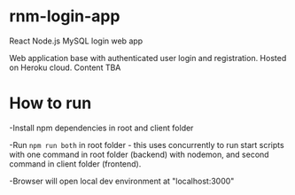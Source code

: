 # rnm-login-app
React Node.js MySQL login web app

Web application base with authenticated user login and registration. Hosted on Heroku cloud.
Content TBA

# How to run

-Install npm dependencies in root and client folder

-Run 
```npm run both``` 
in root folder - this uses concurrently to run start scripts with one command in root folder (backend) with nodemon, and second command in client folder (frontend).

-Browser will open local dev environment at "localhost:3000"
